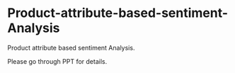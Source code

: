 # Product-attribute-based-sentiment-Analysis
Product attribute based sentiment Analysis.

Please go through PPT for details.
